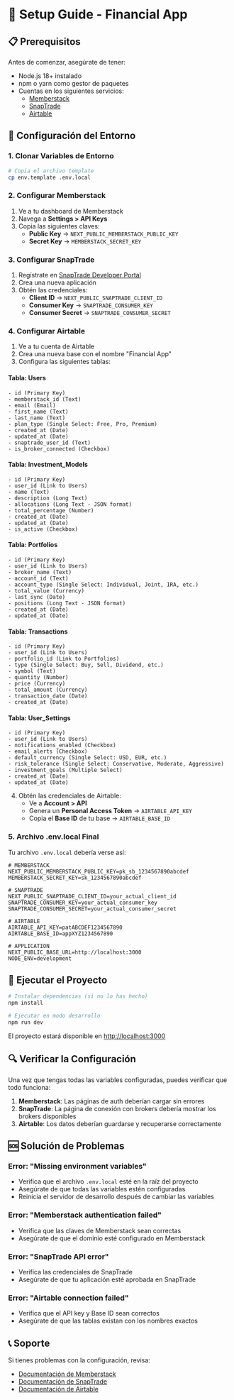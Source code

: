 # 🚀 Setup Guide - Financial App

## 📋 Prerequisitos

Antes de comenzar, asegúrate de tener:
- Node.js 18+ instalado
- npm o yarn como gestor de paquetes
- Cuentas en los siguientes servicios:
  - [Memberstack](https://memberstack.com)
  - [SnapTrade](https://snaptrade.com)
  - [Airtable](https://airtable.com)

## 🔧 Configuración del Entorno

### 1. Clonar Variables de Entorno

```bash
# Copia el archivo template
cp env.template .env.local
```

### 2. Configurar Memberstack

1. Ve a tu dashboard de Memberstack
2. Navega a **Settings > API Keys**
3. Copia las siguientes claves:
   - **Public Key** → `NEXT_PUBLIC_MEMBERSTACK_PUBLIC_KEY`
   - **Secret Key** → `MEMBERSTACK_SECRET_KEY`

### 3. Configurar SnapTrade

1. Regístrate en [SnapTrade Developer Portal](https://snaptrade.com/developers)
2. Crea una nueva aplicación
3. Obtén las credenciales:
   - **Client ID** → `NEXT_PUBLIC_SNAPTRADE_CLIENT_ID`
   - **Consumer Key** → `SNAPTRADE_CONSUMER_KEY`
   - **Consumer Secret** → `SNAPTRADE_CONSUMER_SECRET`

### 4. Configurar Airtable

1. Ve a tu cuenta de Airtable
2. Crea una nueva base con el nombre "Financial App"
3. Configura las siguientes tablas:

#### Tabla: **Users**
```
- id (Primary Key)
- memberstack_id (Text)
- email (Email)
- first_name (Text)
- last_name (Text)
- plan_type (Single Select: Free, Pro, Premium)
- created_at (Date)
- updated_at (Date)
- snaptrade_user_id (Text)
- is_broker_connected (Checkbox)
```

#### Tabla: **Investment_Models**
```
- id (Primary Key)
- user_id (Link to Users)
- name (Text)
- description (Long Text)
- allocations (Long Text - JSON format)
- total_percentage (Number)
- created_at (Date)
- updated_at (Date)
- is_active (Checkbox)
```

#### Tabla: **Portfolios**
```
- id (Primary Key)
- user_id (Link to Users)
- broker_name (Text)
- account_id (Text)
- account_type (Single Select: Individual, Joint, IRA, etc.)
- total_value (Currency)
- last_sync (Date)
- positions (Long Text - JSON format)
- created_at (Date)
- updated_at (Date)
```

#### Tabla: **Transactions**
```
- id (Primary Key)
- user_id (Link to Users)
- portfolio_id (Link to Portfolios)
- type (Single Select: Buy, Sell, Dividend, etc.)
- symbol (Text)
- quantity (Number)
- price (Currency)
- total_amount (Currency)
- transaction_date (Date)
- created_at (Date)
```

#### Tabla: **User_Settings**
```
- id (Primary Key)
- user_id (Link to Users)
- notifications_enabled (Checkbox)
- email_alerts (Checkbox)
- default_currency (Single Select: USD, EUR, etc.)
- risk_tolerance (Single Select: Conservative, Moderate, Aggressive)
- investment_goals (Multiple Select)
- created_at (Date)
- updated_at (Date)
```

4. Obtén las credenciales de Airtable:
   - Ve a **Account > API**
   - Genera un **Personal Access Token** → `AIRTABLE_API_KEY`
   - Copia el **Base ID** de tu base → `AIRTABLE_BASE_ID`

### 5. Archivo .env.local Final

Tu archivo `.env.local` debería verse así:

```env
# MEMBERSTACK
NEXT_PUBLIC_MEMBERSTACK_PUBLIC_KEY=pk_sb_1234567890abcdef
MEMBERSTACK_SECRET_KEY=sk_1234567890abcdef

# SNAPTRADE
NEXT_PUBLIC_SNAPTRADE_CLIENT_ID=your_actual_client_id
SNAPTRADE_CONSUMER_KEY=your_actual_consumer_key
SNAPTRADE_CONSUMER_SECRET=your_actual_consumer_secret

# AIRTABLE
AIRTABLE_API_KEY=patABCDEF1234567890
AIRTABLE_BASE_ID=appXYZ1234567890

# APPLICATION
NEXT_PUBLIC_BASE_URL=http://localhost:3000
NODE_ENV=development
```

## 🚀 Ejecutar el Proyecto

```bash
# Instalar dependencias (si no lo has hecho)
npm install

# Ejecutar en modo desarrollo
npm run dev
```

El proyecto estará disponible en [http://localhost:3000](http://localhost:3000)

## 🔍 Verificar la Configuración

Una vez que tengas todas las variables configuradas, puedes verificar que todo funciona:

1. **Memberstack**: Las páginas de auth deberían cargar sin errores
2. **SnapTrade**: La página de conexión con brokers debería mostrar los brokers disponibles
3. **Airtable**: Los datos deberían guardarse y recuperarse correctamente

## 🆘 Solución de Problemas

### Error: "Missing environment variables"
- Verifica que el archivo `.env.local` esté en la raíz del proyecto
- Asegúrate de que todas las variables estén configuradas
- Reinicia el servidor de desarrollo después de cambiar las variables

### Error: "Memberstack authentication failed"
- Verifica que las claves de Memberstack sean correctas
- Asegúrate de que el dominio esté configurado en Memberstack

### Error: "SnapTrade API error"
- Verifica las credenciales de SnapTrade
- Asegúrate de que tu aplicación esté aprobada en SnapTrade

### Error: "Airtable connection failed"
- Verifica que el API key y Base ID sean correctos
- Asegúrate de que las tablas existan con los nombres exactos

## 📞 Soporte

Si tienes problemas con la configuración, revisa:
- [Documentación de Memberstack](https://developers.memberstack.com/)
- [Documentación de SnapTrade](https://docs.snaptrade.com/)
- [Documentación de Airtable](https://airtable.com/developers/web/api/introduction) 